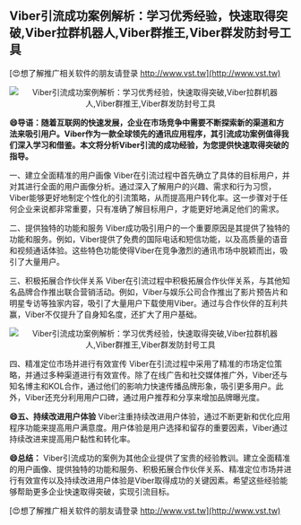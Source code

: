 ## **Viber引流成功案例解析：学习优秀经验，快速取得突破,Viber拉群机器人,Viber群推王,Viber群发防封号工具**

[😍想了解推广相关软件的朋友请登录 http://www.vst.tw](http://www.vst.tw)

 <center><img src="https://vst.tw/MP4/tuiguang/png/8.png" alt="Viber引流成功案例解析：学习优秀经验，快速取得突破,Viber拉群机器人,Viber群推王,Viber群发防封号工具"></center>

**😄导语：随着互联网的快速发展，企业在市场竞争中需要不断探索新的渠道和方法来吸引用户。Viber作为一款全球领先的通讯应用程序，其引流成功案例值得我们深入学习和借鉴。本文将分析Viber引流的成功经验，为您提供快速取得突破的指导。**

一、建立全面精准的用户画像
Viber在引流过程中首先确立了具体的目标用户，并对其进行全面的用户画像分析。通过深入了解用户的兴趣、需求和行为习惯，Viber能够更好地制定个性化的引流策略，从而提高用户转化率。这一步骤对于任何企业来说都非常重要，只有准确了解目标用户，才能更好地满足他们的需求。

二、提供独特的功能和服务
Viber成功吸引用户的一个重要原因是其提供了独特的功能和服务。例如，Viber提供了免费的国际电话和短信功能，以及高质量的语音和视频通话体验。这些特色功能使得Viber在竞争激烈的通讯市场中脱颖而出，吸引了大量用户。

三、积极拓展合作伙伴关系
Viber在引流过程中积极拓展合作伙伴关系，与其他知名品牌合作推出联合营销活动。例如，Viber与娱乐公司合作推出了影片预告片和明星专访等独家内容，吸引了大量用户下载使用Viber。通过与合作伙伴的互利共赢，Viber不仅提升了自身知名度，还扩大了用户基础。

 <center><img src="https://vst.tw/MP4/tuiguang/png/0.png" alt="Viber引流成功案例解析：学习优秀经验，快速取得突破,Viber拉群机器人,Viber群推王,Viber群发防封号工具"></center>

四、精准定位市场并进行有效宣传
Viber在引流过程中采用了精准的市场定位策略，并通过多种渠道进行有效宣传。除了在线广告和社交媒体推广外，Viber还与知名博主和KOL合作，通过他们的影响力快速传播品牌形象，吸引更多用户。此外，Viber还充分利用用户口碑，通过用户推荐和分享来增加品牌曝光度。

**😄五、持续改进用户体验**
Viber注重持续改进用户体验，通过不断更新和优化应用程序功能来提高用户满意度。用户体验是用户选择和留存的重要因素，Viber通过持续改进来提高用户黏性和转化率。

**😄总结：**
Viber引流成功的案例为其他企业提供了宝贵的经验教训。建立全面精准的用户画像、提供独特的功能和服务、积极拓展合作伙伴关系、精准定位市场并进行有效宣传以及持续改进用户体验是Viber取得成功的关键因素。希望这些经验能够帮助更多企业快速取得突破，实现引流目标。

[😍想了解推广相关软件的朋友请登录 http://www.vst.tw](http://www.vst.tw)



